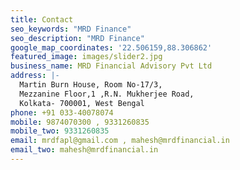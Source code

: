 ```yaml
---
title: Contact
seo_keywords: "MRD Finance"
seo_description: "MRD Finance"
google_map_coordinates: '22.506159,88.306862'
featured_image: images/slider2.jpg
business_name: MRD Financial Advisory Pvt Ltd
address: |-
  Martin Burn House, Room No-17/3,
  Mezzanine Floor,1 ,R.N. Mukherjee Road,
  Kolkata- 700001, West Bengal
phone: +91 033-40078074
mobile: 9874070300 , 9331260835
mobile_two: 9331260835
email: mrdfapl@gmail.com , mahesh@mrdfinancial.in
email_two: mahesh@mrdfinancial.in
---
```


